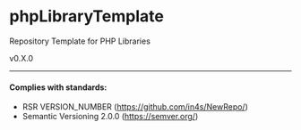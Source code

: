 # phpLibraryTemplate
Repository Template for PHP Libraries

v0.X.0



___
#### Complies with standards:

- RSR VERSION_NUMBER (https://github.com/in4s/NewRepo/)
- Semantic Versioning 2.0.0 (https://semver.org/)
